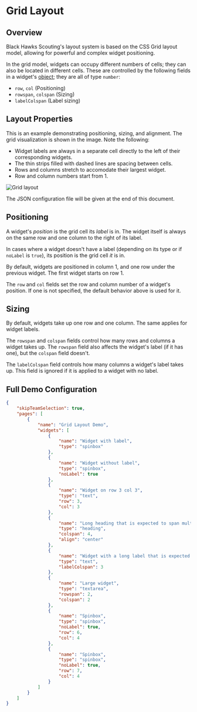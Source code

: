 # Grid Layout

## Overview

Black Hawks Scouting's layout system is based on the CSS Grid layout model, allowing for powerful and complex widget positioning.

In the grid model, widgets can occupy different numbers of cells; they can also be located in different cells. These are controlled by the following fields in a widget's [object](config.md#widget-objects); they are all of type `number`:

-   `row`, `col` (Positioning)
-   `rowspan`, `colspan` (Sizing)
-   `labelColspan` (Label sizing)

## Layout Properties

This is an example demonstrating positioning, sizing, and alignment. The grid visualization is shown in the image. Note the following:

-   Widget labels are always in a separate cell directly to the left of their corresponding widgets.
-   The thin strips filled with dashed lines are spacing between cells.
-   Rows and columns stretch to accomodate their largest widget.
-   Row and column numbers start from 1.

![Grid layout](img/grid.png)

The JSON configuration file will be given at the end of this document.

## Positioning

A widget's _position_ is the grid cell its _label_ is in. The widget itself is always on the same row and one column to the right of its label.

In cases where a widget doesn't have a label (depending on its type or if `noLabel` is `true`), its position is the grid cell _it_ is in.

By default, widgets are positioned in column 1, and one row under the previous widget. The first widget starts on row 1.

The `row` and `col` fields set the row and column number of a widget's position. If one is not specified, the default behavior above is used for it.

## Sizing

By default, widgets take up one row and one column. The same applies for widget labels.

The `rowspan` and `colspan` fields control how many rows and columns a widget takes up. The `rowspan` field also affects the widget's label (if it has one), but the `colspan` field doesn't.

The `labelColspan` field controls how many columns a widget's label takes up. This field is ignored if it is applied to a widget with no label.

## Full Demo Configuration

```json
{
    "skipTeamSelection": true,
    "pages": [
        {
            "name": "Grid Layout Demo",
            "widgets": [
                {
                    "name": "Widget with label",
                    "type": "spinbox"
                },
                {
                    "name": "Widget without label",
                    "type": "spinbox",
                    "noLabel": true
                },
                {
                    "name": "Widget on row 3 col 3",
                    "type": "text",
                    "row": 3,
                    "col": 3
                },
                {
                    "name": "Long heading that is expected to span multiple columns",
                    "type": "heading",
                    "colspan": 4,
                    "align": "center"
                },
                {
                    "name": "Widget with a long label that is expected to span multiple columns",
                    "type": "text",
                    "labelColspan": 3
                },
                {
                    "name": "Large widget",
                    "type": "textarea",
                    "rowspan": 2,
                    "colspan": 2
                },
                {
                    "name": "Spinbox",
                    "type": "spinbox",
                    "noLabel": true,
                    "row": 6,
                    "col": 4
                },
                {
                    "name": "Spinbox",
                    "type": "spinbox",
                    "noLabel": true,
                    "row": 7,
                    "col": 4
                }
            ]
        }
    ]
}
```
